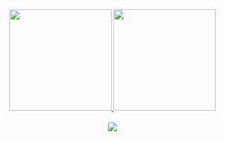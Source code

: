 
<div align="center">
  <a href="https://ayo.so/cursed">
  <img height="180em" src="https://github-readme-stats.vercel.app/api?username=h0ee&show_icons=true&theme=tokyonight&include_all_commits=true&count_private=true"/>
  <img height="180em" src="https://github-readme-stats.vercel.app/api/top-langs/?username=rafaballerini&layout=compact&langs_count=7&theme=tokyonight"
</div>  
  <div style="display: inline_block"><br>
</div>
  
 <div> 
 <a href="https://discord.gg/Fwh3SvdAaK" target="_blank"><img src="https://img.shields.io/badge/Discord-7289DA?style=for-the-badge&logo=discord&logoColor=white" target="_blank"></a> 
 
